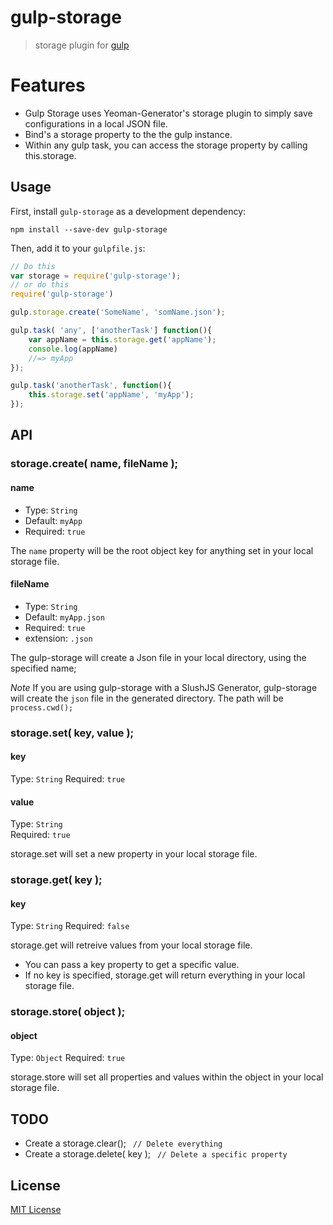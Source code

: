 <!-- (PLUGIN AUTHOR: Please read [Plugin README conventions](https://github.com/wearefractal/gulp/wiki/Plugin-README-Conventions), then delete this line) -->

# gulp-storage
<!-- [![NPM version][npm-image]][npm-url] [![Build Status][travis-image]][travis-url]  [![Coverage Status][coveralls-image]][coveralls-url] [![Dependency Status][depstat-image]][depstat-url] -->

> storage plugin for [gulp](https://github.com/wearefractal/gulp)


# Features

- Gulp Storage uses Yeoman-Generator's storage plugin to simply save configurations in a local JSON file. 
- Bind's a storage property to the the gulp instance. 
- Within any gulp task, you can access the storage property by calling this.storage.

## Usage

First, install `gulp-storage` as a development dependency:

```shell
npm install --save-dev gulp-storage
```

Then, add it to your `gulpfile.js`:

```javascript
// Do this
var storage = require('gulp-storage');
// or do this
require('gulp-storage')

gulp.storage.create('SomeName', 'somName.json');

gulp.task( 'any', ['anotherTask'] function(){
    var appName = this.storage.get('appName');
    console.log(appName)
    //=> myApp
});

gulp.task('anotherTask', function(){
    this.storage.set('appName', 'myApp');
});
```

## API

### storage.create( name, fileName );

#### name
- Type: `String`  
- Default: `myApp`
- Required: `true`

The `name` property will be the root object key for anything set in your local storage file.

#### fileName
- Type: `String`
- Default: `myApp.json`
- Required: `true`
- extension: `.json`

The gulp-storage will create a Json file in your local directory, using the specified name;

*Note* If you are using gulp-storage with a SlushJS Generator, gulp-storage will create the `json` file in the generated directory.
The path will be `process.cwd();`


### storage.set( key, value );

#### key
Type: `String`
Required: `true`

#### value
Type: `String`  
Required: `true`

storage.set will set a new property in your local storage file.

### storage.get( key );

#### key
Type: `String` 
Required: `false`

storage.get will retreive values from your local storage file.
- You can pass a key property to get a specific value.
- If no key is specified, storage.get will return everything in your local storage file.

### storage.store( object );

#### object
Type: `Object`
Required: `true`

storage.store will set all properties and values within the object in your local storage file.


## TODO
- Create a storage.clear(); ` // Delete everything`
- Create a storage.delete( key ); ` // Delete a specific property`

## License

[MIT License](http://en.wikipedia.org/wiki/MIT_License)

[npm-url]: https://npmjs.org/package/gulp-storage
[npm-image]: https://badge.fury.io/js/gulp-storage.png

[travis-url]: http://travis-ci.org/JoelCoxOKC/gulp-storage
[travis-image]: https://secure.travis-ci.org/JoelCoxOKC/gulp-storage.png?branch=master

[coveralls-url]: https://coveralls.io/r/JoelCoxOKC/gulp-storage
[coveralls-image]: https://coveralls.io/repos/JoelCoxOKC/gulp-storage/badge.png

[depstat-url]: https://david-dm.org/JoelCoxOKC/gulp-storage
[depstat-image]: https://david-dm.org/JoelCoxOKC/gulp-storage.png
